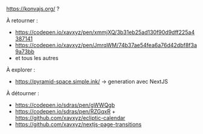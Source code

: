 https://konvajs.org/ ?

À retourner :

- https://codepen.io/xavxyz/pen/xmmjXQ/3b31eb25ad130f90d9dff225a4387141
- https://codepen.io/xavxyz/pen/JmrqWM/74b37ae54fea6a76d42dbf8f3a9a73bb
- et tous les autres

À explorer :

- https://pyramid-space.simple.ink/ -> generation avec NextJS

À détourner :

- https://codepen.io/sdras/pen/gWWQgb
- https://codepen.io/sdras/pen/RZGqxR + https://github.com/xavxyz/ecliptic-calendar
- https://github.com/xavxyz/nextjs-page-transitions
